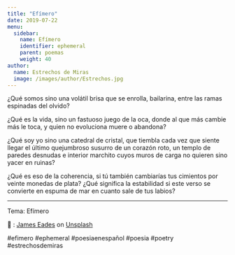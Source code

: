 ```yaml
---
title: "Efímero"
date: 2019-07-22
menu:
  sidebar:
    name: Efímero
    identifier: ephemeral
    parent: poemas
    weight: 40
author:
  name: Estrechos de Miras
  image: /images/author/Estrechos.jpg
---
```


¿Qué somos sino una volátil brisa que se enrolla, bailarina, entre las ramas espinadas del olvido?

¿Qué es la vida, sino un fastuoso juego de la oca, donde al que más cambie más le toca, y quien no evoluciona muere o abandona?

¿Qué soy yo sino una catedral de cristal, que tiembla cada vez que siente llegar el último quejumbroso susurro de un corazón roto, un templo de paredes desnudas e interior marchito cuyos muros de carga no quieren sino yacer en ruinas?

¿Qué es eso de la coherencia, si tú también cambiarías tus cimientos por veinte monedas de plata? ¿Qué significa la estabilidad si este verso se convierte en espuma de mar en cuanto sale de tus labios?

---

Tema: Efímero

📸 :  [James Eades](https://unsplash.com/photos/RVX2STx44UI) on [Unsplash](https://unsplash.com)

#efimero #ephemeral #poesiaenespañol #poesia #poetry #estrechosdemiras
